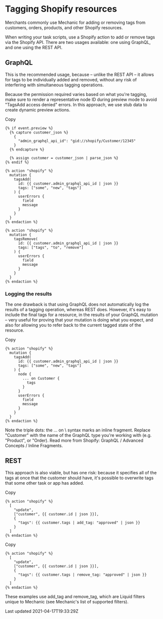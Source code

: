 # Tagging Shopify resources

Merchants commonly use Mechanic for adding or removing tags from customers, orders, products, and other Shopify resources.

When writing your task scripts, use a Shopify action to add or remove tags via the Shopify API. There are two usages available: one using GraphQL, and one using the REST API.

## GraphQL

This is the recommended usage, because – unlike the REST API – it allows for tags to be individually added and removed, without any risk of interfering with simultaneous tagging operations.

Because the permission required varies based on what you're tagging, make sure to render a representative node ID during preview mode to avoid "TagsAdd access denied" errors. In this approach, we use stub data to create dynamic preview actions.

Copy

    {% if event.preview %}
      {% capture customer_json %}
        {
          "admin_graphql_api_id": "gid://shopify/Customer/12345"
        }
      {% endcapture %}
    
      {% assign customer = customer_json | parse_json %}
    {% endif %}
    
    {% action "shopify" %}
      mutation {
        tagsAdd(
          id: {{ customer.admin_graphql_api_id | json }}
          tags: ["some", "new", "tags"]
        ) {
          userErrors {
            field
            message
          }
        }
      }
    {% endaction %}
    
    {% action "shopify" %}
      mutation {
        tagsRemove(
          id: {{ customer.admin_graphql_api_id | json }}
          tags: ["tags", "to", "remove"]
        ) {
          userErrors {
            field
            message
          }
        }
      }
    {% endaction %}

### Logging the results

The one drawback is that using GraphQL does not automatically log the results of a tagging operation, whereas REST does. However, it's easy to include the final tags for a resource, in the results of your GraphQL mutation – very useful for proving that your mutation is doing what you expect, and also for allowing you to refer back to the current tagged state of the resource.

Copy

    {% action "shopify" %}
      mutation {
        tagsAdd(
          id: {{ customer.admin_graphql_api_id | json }}
          tags: ["some", "new", "tags"]
        ) {
          node {
            ... on Customer {
              tags
            }
          }
          userErrors {
            field
            message
          }
        }
      }
    {% endaction %}

Note the triple dots: the ... on \ syntax marks an inline fragment. Replace "Customer" with the name of the GraphQL type you're working with (e.g. "Product", or "Order). Read more from Shopify: GraphQL / Advanced Concepts / Inline Fragments.

## REST

This approach is also viable, but has one risk: because it specifies all of the tags at once that the customer should have, it's possible to overwrite tags that some other task or app has added.

Copy

    {% action "shopify" %}
      [
        "update",
        ["customer", {{ customer.id | json }}],
        {
          "tags": {{ customer.tags | add_tag: "approved" | json }}
        }
      ]
    {% endaction %}

Copy

    {% action "shopify" %}
      [
        "update",
        ["customer", {{ customer.id | json }}],
        {
          "tags": {{ customer.tags | remove_tag: "approved" | json }}
        }
      ]
    {% endaction %}

These examples use add\_tag and remove\_tag, which are Liquid filters unique to Mechanic (see Mechanic's list of supported filters).

Last updated 2021-04-17T19:33:29Z